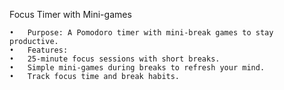 Focus Timer with Mini-games

	•	Purpose: A Pomodoro timer with mini-break games to stay productive.
	•	Features:
	•	25-minute focus sessions with short breaks.
	•	Simple mini-games during breaks to refresh your mind.
	•	Track focus time and break habits.

